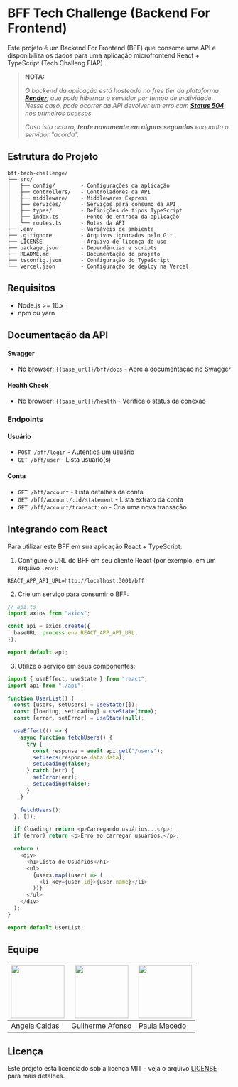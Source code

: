 # BFF Tech Challenge (Backend For Frontend)

Este projeto é um Backend For Frontend (BFF) que consome uma API e disponibiliza os dados para uma aplicação microfrontend React + TypeScript (Tech Challeng FIAP).

> **NOTA:**
>
> _O backend da aplicação está hosteado no free tier da plataforma [**Render**](https://render.com/), que pode hibernar o servidor por tempo de inatividade. Nesse caso, pode ocorrer da API devolver um erro com [**Status 504**](https://http.dog/504) nos primeiros acessos._
>
> _Caso isto ocorra, **tente novamente em alguns segundos** enquanto o servidor "acorda"._

## Estrutura do Projeto

```
bff-tech-challenge/
├── src/
│   ├── config/        - Configurações da aplicação
│   ├── controllers/   - Controladores da API
│   ├── middleware/    - Middlewares Express
│   ├── services/      - Serviços para consumo da API
│   ├── types/         - Definições de tipos TypeScript
│   ├── index.ts       - Ponto de entrada da aplicação
│   └── routes.ts      - Rotas da API
├── .env               - Variáveis de ambiente
├── .gitignore         - Arquivos ignorados pelo Git
├── LICENSE            - Arquivo de licença de uso
├── package.json       - Dependências e scripts
├── README.md          - Documentação do projeto
├── tsconfig.json      - Configuração do TypeScript
└── vercel.json        - Configuração de deploy na Vercel
```

## Requisitos

- Node.js >= 16.x
- npm ou yarn

## Documentação da API

#### Swagger

- No browser: `{{base_url}}/bff/docs` - Abre a documentação no Swagger

#### Health Check

- No browser: `{{base_url}}/health` - Verifica o status da conexão

### Endpoints

#### Usuário

- `POST /bff/login` - Autentica um usuário
- `GET /bff/user` - Lista usuário(s)

#### Conta

- `GET /bff/account` - Lista detalhes da conta
- `GET /bff/account/:id/statement` - Lista extrato da conta
- `GET /bff/account/transaction` - Cria uma nova transação

<!--
## Instalação

1. Clone o repositório:
```bash
git clone https://github.com/sucodelarangela/bff-tech-challenge.git
cd api-bff
```

2. Instale as dependências:
```bash
npm install
# ou
yarn install
```

3. Configure as variáveis de ambiente copiando o arquivo `.env.example` para `.env` e ajustando os valores:
```bash
cp .env.example .env
```

## Desenvolvimento

Para iniciar o servidor em modo de desenvolvimento:

```bash
npm run dev
# ou
yarn dev
```

## Build e Produção

Para compilar o projeto:

```bash
npm run build
# ou
yarn build
```

Para iniciar em produção:

```bash
npm start
# ou
yarn start
```

-->

## Integrando com React

Para utilizar este BFF em sua aplicação React + TypeScript:

1. Configure o URL do BFF em seu cliente React (por exemplo, em um arquivo `.env`):

```
REACT_APP_API_URL=http://localhost:3001/bff
```

2. Crie um serviço para consumir o BFF:

```typescript
// api.ts
import axios from "axios";

const api = axios.create({
  baseURL: process.env.REACT_APP_API_URL,
});

export default api;
```

3. Utilize o serviço em seus componentes:

```typescript
import { useEffect, useState } from "react";
import api from "./api";

function UserList() {
  const [users, setUsers] = useState([]);
  const [loading, setLoading] = useState(true);
  const [error, setError] = useState(null);

  useEffect(() => {
    async function fetchUsers() {
      try {
        const response = await api.get("/users");
        setUsers(response.data.data);
        setLoading(false);
      } catch (err) {
        setError(err);
        setLoading(false);
      }
    }

    fetchUsers();
  }, []);

  if (loading) return <p>Carregando usuários...</p>;
  if (error) return <p>Erro ao carregar usuários.</p>;

  return (
    <div>
      <h1>Lista de Usuários</h1>
      <ul>
        {users.map((user) => (
          <li key={user.id}>{user.name}</li>
        ))}
      </ul>
    </div>
  );
}

export default UserList;
```

<!--
## Contribuindo

1. Faça um fork do projeto
2. Crie uma branch para sua feature (`git checkout -b feature/nova-feature`)
3. Commit suas mudanças (`git commit -m 'Adiciona nova feature'`)
4. Push para a branch (`git push origin feature/nova-feature`)
5. Abra um Pull Request
-->

## Equipe

| <img width="120" src="https://avatars.githubusercontent.com/u/86853033?v=4"> | <img width="120" src="https://avatars.githubusercontent.com/u/167245532?v=4"> | <img width="120" src="https://avatars.githubusercontent.com/u/12201855?v=4"> |
| ---------------------------------------------------------------------------- | ----------------------------------------------------------------------------- | ---------------------------------------------------------------------------- |
| [Angela Caldas](https://github.com/sucodelarangela)                          | [Guilherme Afonso](https://github.com/guilhermeafonsogauge)                   | [Paula Macedo](https://github.com/paulamacedof)                              |

## Licença

Este projeto está licenciado sob a licença MIT - veja o arquivo [LICENSE](LICENSE) para mais detalhes.
